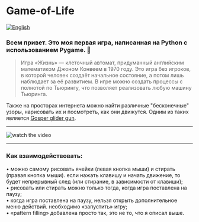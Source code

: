 # Game-of-Life

[![English](https://img.shields.io/badge/Translate-English-success?style=for-the-badge&color=1e40af)](README.en.md)

### Всем привет. Это моя первая игра, написанная на Python с использованием Pygame. 🐍

> Игра «Жизнь» — клеточный автомат, придуманный английским математиком Джоном Конвеем в 1970 году. Это игра без игроков, в которой человек создаёт начальное состояние, а потом лишь наблюдает за её развитием. В игре можно создать процессы с полнотой по Тьюрингу, что позволяет реализовать любую машину Тьюринга.

Также на просторах интернета можно найти различные "бесконечные" узоры, нарисовать их и посмотреть, как они движутся. Одним из таких является [Gosper glider gun](https://studme.org/htm/img/33/5860/planernoe-ruzhe-gospera.png).

---

![watch the video](https://github.com/user-attachments/assets/a989bd18-fe6e-424e-b0d7-5240dfe56ac7)

---

### Как взаимодействовать:  
• можно самому рисовать ячейки (левая кнопка мыши) и стирать (правая кнопка мыши). если нажать клавишу и начать движение, то будет непрерывный след (или стирание, в зависимости от клавиши);  
• рисовать или стирать можно только тогда, когда игра поставлена на паузу;  
• когда игра поставлена на паузу, нельзя открыть дополнительное меню действий. необходимо «запустить» игру;  
• «pattern filling» добавлена просто так, это не то, что я описал выше.
